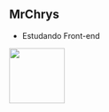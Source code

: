 ## MrChrys

- Estudando Front-end

<div>
<img height="100vm" src="https://github-readme-stats.vercel.app/api?username=mrchrys0&theme=dark&show_icons=true">
</div>
